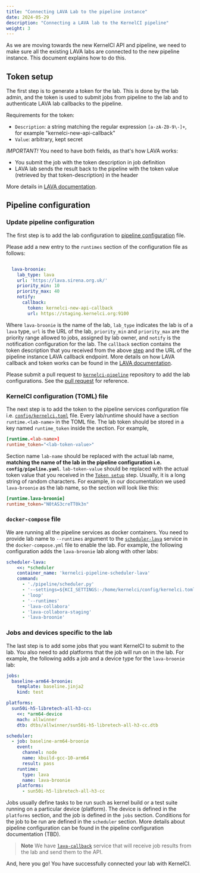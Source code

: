```yaml
---
title: "Connecting LAVA Lab to the pipeline instance"
date: 2024-05-29
description: "Connecting a LAVA lab to the KernelCI pipeline"
weight: 3
---
```


As we are moving towards the new KernelCI API and pipeline, we need to make sure
all the existing LAVA labs are connected to the new pipeline instance.  This
document explains how to do this.

## Token setup

The first step is to generate a token for the lab. This is done by the lab admin,
and the token is used to submit jobs from pipeline to the lab and to authenticate
LAVA lab callbacks to the pipeline.

Requirements for the token:
- `Description`: a string matching the regular expression `[a-zA-Z0-9\-]+`, for example "kernelci-new-api-callback"
- `Value`: arbitrary, kept secret

*IMPORTANT!* You need to have both fields, as that's how LAVA works:
- You submit the job with the token description in job definition
- LAVA lab sends the result back to the pipeline with the token value (retrieved by that token-description) in the header

More details in [LAVA documentation](https://docs.lavasoftware.org/lava/user-notifications.html#notification-callbacks).


## Pipeline configuration

### Update pipeline configuration

The first step is to add the lab configuration to [pipeline configuration](https://github.com/kernelci/kernelci-pipeline/blob/main/config/pipeline.yaml) file.

Please add a new entry to the `runtimes` section of the configuration file
as follows:

```yaml

  lava-broonie:
    lab_type: lava
    url: 'https://lava.sirena.org.uk/'
    priority_min: 10
    priority_max: 40
    notify:
      callback:
        token: kernelci-new-api-callback
        url: https://staging.kernelci.org:9100

```
Where `lava-broonie` is the name of the lab, `lab_type` indicates the lab is of a `lava` type, `url` is the URL of the lab, `priority_min` and `priority_max` are the priority range allowed to jobs, assigned by lab owner, and `notify` is the notification configuration for the lab.  The `callback` section contains the token description that you received from the above [step](#token-setup) and the URL of the pipeline instance LAVA callback endpoint.
More details on how LAVA callback and token works can be found in the [LAVA documentation](https://docs.lavasoftware.org/lava/user-notifications.html#notification-callbacks).

Please submit a pull request to [`kernelci-pipeline`](https://github.com/kernelci/kernelci-pipeline) repository to add the lab configurations. See the
[pull request](https://github.com/kernelci/kernelci-pipeline/pull/426) for reference.

### KernelCI configuration (TOML) file

The next step is to add the token to the pipeline services configuration file i.e. [`config/kernelci.toml`](https://github.com/kernelci/kernelci-pipeline/blob/main/config/kernelci.toml) file. Every lab/runtime should have a section `runtime.<lab-name>` in the TOML file. The lab token should be stored in a key named `runtime_token` inside the section.
For example,

```toml
[runtime.<lab-name>]
runtime_token="<lab-token-value>"
```

Section name `lab-name` should be replaced with the actual lab name, **matching the name of the lab in the pipeline configuration i.e. `config/pipeline.yaml`**.
`lab-token-value` should be replaced with the actual token value that you received in the [`Token setup`](#token-setup) step. Usually, it is a long string of random characters.
For example, in our documentation we used `lava-broonie` as the lab name, so the section will look like this:
```toml
[runtime.lava-broonie]
runtime_token="N0tAS3creTT0k3n"
```

### `docker-compose` file

We are running all the pipeline services as docker containers.
You need to provide lab name to `--runtimes` argument to the [`scheduler-lava`](https://github.com/kernelci/kernelci-pipeline/blob/main/docker-compose.yaml#L80)
service in the `docker-compose.yml` file to enable the lab.
For example, the following configuration adds the `lava-broonie` lab along with other labs:

```yml
scheduler-lava:
    <<: *scheduler
    container_name: 'kernelci-pipeline-scheduler-lava'
    command:
      - './pipeline/scheduler.py'
      - '--settings=${KCI_SETTINGS:-/home/kernelci/config/kernelci.toml}'
      - 'loop'
      - '--runtimes'
      - 'lava-collabora'
      - 'lava-collabora-staging'
      - 'lava-broonie'
```

### Jobs and devices specific to the lab

The last step is to add some jobs that you want KernelCI to submit to the lab.
You also need to add platforms that the job will run on in the lab.
For example, the following adds a job and a device type for the `lava-broonie` lab:

```yaml
jobs:
  baseline-arm64-broonie:
    template: baseline.jinja2
    kind: test

platforms:
  sun50i-h5-libretech-all-h3-cc:
    <<: *arm64-device
    mach: allwinner
    dtb: dtbs/allwinner/sun50i-h5-libretech-all-h3-cc.dtb

scheduler:
  - job: baseline-arm64-broonie
    event:
      channel: node
      name: kbuild-gcc-10-arm64
      result: pass
    runtime:
      type: lava
      name: lava-broonie
    platforms:
      - sun50i-h5-libretech-all-h3-cc
```

Jobs usually define tasks to be run such as kernel build or a test suite running on a particular device (platform).
The device is defined in the `platforms` section, and the job is defined in the `jobs` section.  Conditions for the job to be run are defined in the `scheduler` section.
More details about pipeline configuration can be found in the pipeline configuration documentation (TBD).

> **Note** We have [`lava-callback`](https://github.com/kernelci/kernelci-pipeline/blob/main/docker-compose-lava.yaml#L10) service that will receive job results from the lab and send them to the API.

And, here you go! You have successfully connected your lab with KernelCI.
